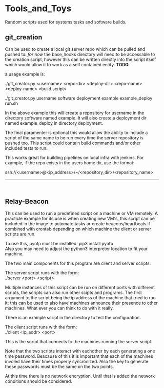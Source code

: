 # Tools_and_Toys
Random scripts used for systems tasks and software builds.

## git_creation
Can be used to create a local git server repo which can be pulled and pushed to.
*for now* the base_hooks directory will need to be accessable to the creation script,
however this can be written directly into the script itself which would allow
it to work as a self contained entity. **TODO.**

a usage example is:

  ./git_creator.py \<username\> \<repo-dir\> \<deploy-dir\> \<repo-name\> \<deploy-name\> \<build script\>
  
  ./git_creator.py username software deployment example example_deploy run.sh
  
  In the above example this will create a repository for username in the directory software named example.
  It will also create a deployment dir named example_deploy in directory deployment.
  
  The final paramenter <build script> is optional this would allow the ability to include a script of the same
  name to be run every time the server repository is pushed too. This script could contain build commands and/or
  other included tests to run.
  

This works great for building pipelines on local infra with jenkins.
For example, if the repo exists in the users home dir, use the format:

  ssh://\<username\>@\<ip_address\>/~/\<repository_dir\>/\<repository_name\>
  

---
<br/>

## Relay-Beacon
This can be used to run a predefined script on a machine or VM remotely. A practicle example for its use is when creating new VM's, this script can be included in the image to automate tasks or create beacons/heartbeats if combined with crontab depending on which machine the client or server scripts are run.

To use this, pyotp must be installed: pip3 install pyotp  
Also you may need to adjust the python3 interpreter location to fit your machine.

The two main components for this program are client and server scripts.

The server script runs with the form:  
./server  \<port\>  \<script\>

Multiple instances of this script can be run on different ports with different scripts, the scripts can also run other scipts and programs. The first argument to the script being the ip address of the machine that tried to run it; this can be used to also have machines announce their presence to other machines. What ever you can think to do with it really.

There is an example script in the directory to test the configuration.

The client script runs with the form:  
./client \<ip_addr\> \<port\>
  
This is the script that connects to the machines running the server script.

Note that the two scripts interact with eachother by each generating a one time password. Beacause of this it is important that each of the machines involed have their times properly syncronized. Also the key to generate these passwords must be the same on the two points.

At this time there is no network encryption. Until that is added the network conditions should be considered.
